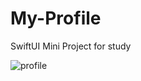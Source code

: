 # My-Profile
SwiftUI Mini Project for study

![profile](https://user-images.githubusercontent.com/81838716/130014427-184e3eb2-5ee0-4aef-b901-756cab22290a.png)
